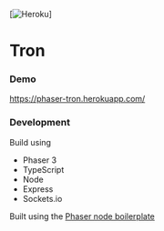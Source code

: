 [![Heroku](https://heroku-badge.herokuapp.com/?app=phaser-tron)]

# Tron

### Demo

https://phaser-tron.herokuapp.com/

### Development

Build using
 - Phaser 3
 - TypeScript
 - Node
 - Express
 - Sockets.io


Built using the [Phaser node boilerplate][fa18fe57]

  [fa18fe57]: https://github.com/ButsAndCats/phaser-node-boilerplate "Phaser node boilerplate"
